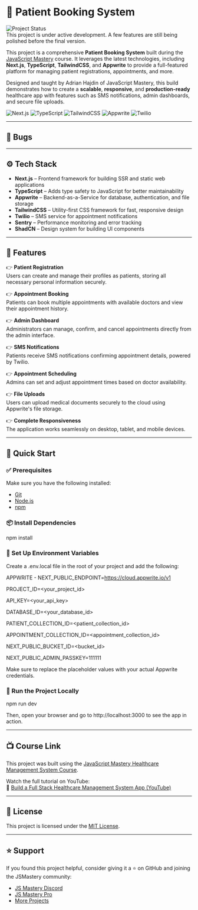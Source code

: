 # 🏥 Patient Booking System

![Project Status](https://img.shields.io/badge/status-in%20progress-yellow)  
This project is under active development. A few features are still being polished before the final version.

This project is a comprehensive **Patient Booking System** built during the [JavaScript Mastery](https://jsmastery.pro/) course. It leverages the latest technologies, including **Next.js**, **TypeScript**, **TailwindCSS**, and **Appwrite** to provide a full-featured platform for managing patient registrations, appointments, and more.

Designed and taught by Adrian Hajdin of JavaScript Mastery, this build demonstrates how to create a **scalable**, **responsive**, and **production-ready** healthcare app with features such as SMS notifications, admin dashboards, and secure file uploads.

![Next.js](https://img.shields.io/badge/-Next.js-000000?style=flat-square&logo=next.js&logoColor=white) ![TypeScript](https://img.shields.io/badge/-TypeScript-3178C6?style=flat-square&logo=typescript&logoColor=white) ![TailwindCSS](https://img.shields.io/badge/-TailwindCSS-38B2AC?style=flat-square&logo=tailwind-css&logoColor=white) ![Appwrite](https://img.shields.io/badge/-Appwrite-01a9d9?style=flat-square&logo=appwrite&logoColor=white) ![Twilio](https://img.shields.io/badge/-Twilio-FF5C8D?style=flat-square&logo=twilio&logoColor=white)

---

## 🐛 Bugs

---

## ⚙️ Tech Stack

- **Next.js** – Frontend framework for building SSR and static web applications
- **TypeScript** – Adds type safety to JavaScript for better maintainability
- **Appwrite** – Backend-as-a-Service for database, authentication, and file storage
- **TailwindCSS** – Utility-first CSS framework for fast, responsive design
- **Twilio** – SMS service for appointment notifications
- **Sentry** – Performance monitoring and error tracking
- **ShadCN** – Design system for building UI components

---

## 🔋 Features

👉 **Patient Registration**  
Users can create and manage their profiles as patients, storing all necessary personal information securely.

👉 **Appointment Booking**  
Patients can book multiple appointments with available doctors and view their appointment history.

👉 **Admin Dashboard**  
Administrators can manage, confirm, and cancel appointments directly from the admin interface.

👉 **SMS Notifications**  
Patients receive SMS notifications confirming appointment details, powered by Twilio.

👉 **Appointment Scheduling**  
Admins can set and adjust appointment times based on doctor availability.

👉 **File Uploads**  
Users can upload medical documents securely to the cloud using Appwrite's file storage.

👉 **Complete Responsiveness**  
The application works seamlessly on desktop, tablet, and mobile devices.

---

## 🤸 Quick Start

### ✅ Prerequisites

Make sure you have the following installed:

- [Git](https://git-scm.com/)
- [Node.js](https://nodejs.org/)
- [npm](https://www.npmjs.com/)

### 📦 Install Dependencies

npm install

### 🔐 Set Up Environment Variables

Create a .env.local file in the root of your project and add the following:

APPWRITE - 
NEXT_PUBLIC_ENDPOINT=https://cloud.appwrite.io/v1

PROJECT_ID=<your_project_id>

API_KEY=<your_api_key>

DATABASE_ID=<your_database_id>

PATIENT_COLLECTION_ID=<patient_collection_id>

APPOINTMENT_COLLECTION_ID=<appointment_collection_id>

NEXT_PUBLIC_BUCKET_ID=<bucket_id>

NEXT_PUBLIC_ADMIN_PASSKEY=111111

Make sure to replace the placeholder values with your actual Appwrite credentials.

### 🚀 Run the Project Locally

npm run dev

Then, open your browser and go to http://localhost:3000 to see the app in action.

---

## 📺 Course Link

This project was built using the [JavaScript Mastery Healthcare Management System Course](https://jsm.dev/healthcare-kit).  

Watch the full tutorial on YouTube:  
🔗 [Build a Full Stack Healthcare Management System App (YouTube)](https://www.youtube.com/watch?v=O5cmLDVTgAs)

---

## 📄 License

This project is licensed under the [MIT License](https://opensource.org/licenses/MIT).

---

## ⭐ Support

If you found this project helpful, consider giving it a ⭐ on GitHub and joining the JSMastery community:

- [JS Mastery Discord](https://discord.gg/jsmastery)
- [JS Mastery Pro](https://jsm.dev/uber-jsmpro)
- [More Projects](https://jsm.dev/uber-kit)
